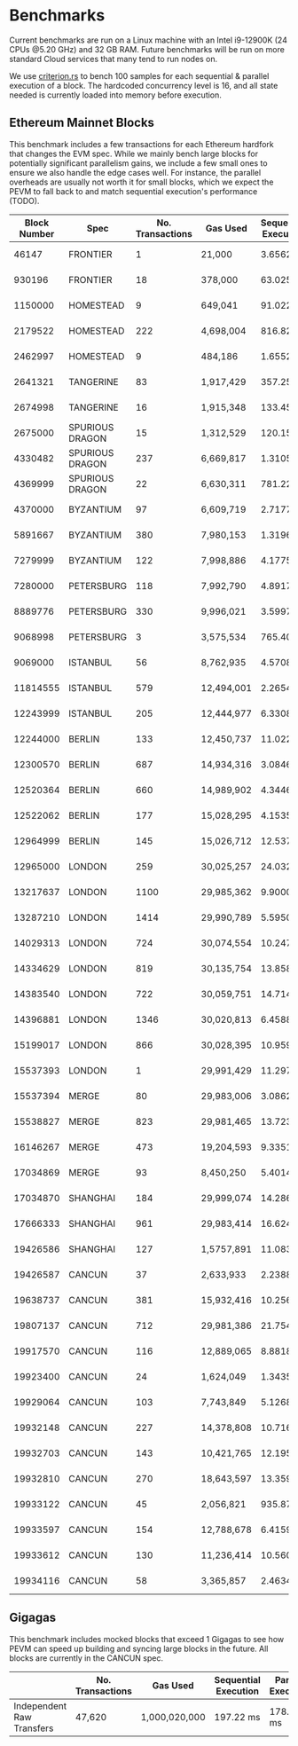 # Benchmarks

Current benchmarks are run on a Linux machine with an Intel i9-12900K (24 CPUs @5.20 GHz) and 32 GB RAM. Future benchmarks will be run on more standard Cloud services that many tend to run nodes on.

We use [criterion.rs](https://github.com/bheisler/criterion.rs) to bench 100 samples for each sequential & parallel execution of a block. The hardcoded concurrency level is 16, and all state needed is currently loaded into memory before execution.

## Ethereum Mainnet Blocks

This benchmark includes a few transactions for each Ethereum hardfork that changes the EVM spec. While we mainly bench large blocks for potentially significant parallelism gains, we include a few small ones to ensure we also handle the edge cases well. For instance, the parallel overheads are usually not worth it for small blocks, which we expect the PEVM to fall back to and match sequential execution's performance (TODO).

| Block Number | Spec            | No. Transactions | Gas Used   | Sequential Execution | Parallel Execution | P / S    |
| ------------ | --------------- | ---------------- | ---------- | -------------------- | ------------------ | -------- |
| 46147        | FRONTIER        | 1                | 21,000     | 3.6562 µs            | 5.3819 µs          | 1.47     |
| 930196       | FRONTIER        | 18               | 378,000    | 63.025 µs            | 126.95 µs          | 2.01     |
| 1150000      | HOMESTEAD       | 9                | 649,041    | 91.022 µs            | 119.68 µs          | 1.31     |
| 2179522      | HOMESTEAD       | 222              | 4,698,004  | 816.82 µs            | 1.5073 ms          | 1.85     |
| 2462997      | HOMESTEAD       | 9                | 484,186    | 1.6552 ms            | 1.8821 ms          | 1.14     |
| 2641321      | TANGERINE       | 83               | 1,917,429  | 357.25 µs            | 627.51 µs          | 1.76     |
| 2674998      | TANGERINE       | 16               | 1,915,348  | 133.45 µs            | 121.17 µs          | **0.91** |
| 2675000      | SPURIOUS DRAGON | 15               | 1,312,529  | 120.15 µs            | 126.62 µs          | 1.05     |
| 4330482      | SPURIOUS DRAGON | 237              | 6,669,817  | 1.3105 ms            | 674.77 µs          | **0.51** |
| 4369999      | SPURIOUS DRAGON | 22               | 6,630,311  | 781.22 µs            | 385.97 µs          | **0.49** |
| 4370000      | BYZANTIUM       | 97               | 6,609,719  | 2.7177 ms            | 2.5159 ms          | **0.93** |
| 5891667      | BYZANTIUM       | 380              | 7,980,153  | 1.3196 ms            | 2.4965 ms          | 1.89     |
| 7279999      | BYZANTIUM       | 122              | 7,998,886  | 4.1775 ms            | 1.3807 ms          | **0.33** |
| 7280000      | PETERSBURG      | 118              | 7,992,790  | 4.8917 ms            | 2.4407 ms          | **0.5**  |
| 8889776      | PETERSBURG      | 330              | 9,996,021  | 3.5997 ms            | 1.4140 ms          | **0.39** |
| 9068998      | PETERSBURG      | 3                | 3,575,534  | 765.40 µs            | 935.89 µs          | 1.22     |
| 9069000      | ISTANBUL        | 56               | 8,762,935  | 4.5708 ms            | 2.9904 ms          | **0.65** |
| 11814555     | ISTANBUL        | 579              | 12,494,001 | 2.2654 ms            | 4.0128 ms          | 1.77     |
| 12243999     | ISTANBUL        | 205              | 12,444,977 | 6.3308 ms            | 3.2053 ms          | **0.51** |
| 12244000     | BERLIN          | 133              | 12,450,737 | 11.022 ms            | 8.5240 ms          | **0.77** |
| 12300570     | BERLIN          | 687              | 14,934,316 | 3.0846 ms            | 4.4592 ms          | 1.45     |
| 12520364     | BERLIN          | 660              | 14,989,902 | 4.3446 ms            | 5.7403 ms          | 1.32     |
| 12522062     | BERLIN          | 177              | 15,028,295 | 4.1535 ms            | 2.0954 ms          | **0.5**  |
| 12964999     | BERLIN          | 145              | 15,026,712 | 12.537 ms            | 10.452 ms          | **0.83** |
| 12965000     | LONDON          | 259              | 30,025,257 | 24.032 ms            | 8.2775 ms          | **0.34** |
| 13217637     | LONDON          | 1100             | 29,985,362 | 9.9000 ms            | 7.9108 ms          | **0.8**  |
| 13287210     | LONDON          | 1414             | 29,990,789 | 5.5950 ms            | 10.221 ms          | 1.83     |
| 14029313     | LONDON          | 724              | 30,074,554 | 10.247 ms            | 2.9894 ms          | **0.29** |
| 14334629     | LONDON          | 819              | 30,135,754 | 13.858 ms            | 6.8733 ms          | **0.5**  |
| 14383540     | LONDON          | 722              | 30,059,751 | 14.714 ms            | 6.2710 ms          | **0.43** |
| 14396881     | LONDON          | 1346             | 30,020,813 | 6.4588 ms            | 9.4312 ms          | 1.46     |
| 15199017     | LONDON          | 866              | 30,028,395 | 10.959 ms            | 5.1888 ms          | **0.47** |
| 15537393     | LONDON          | 1                | 29,991,429 | 11.297 µs            | 12.998 µs          | 1.15     |
| 15537394     | MERGE           | 80               | 29,983,006 | 3.0862 ms            | 2.0264 ms          | **0.66** |
| 15538827     | MERGE           | 823              | 29,981,465 | 13.723 ms            | 7.8384 ms          | **0.57** |
| 16146267     | MERGE           | 473              | 19,204,593 | 9.3351 ms            | 3.3856 ms          | **0.36** |
| 17034869     | MERGE           | 93               | 8,450,250  | 5.4014 ms            | 2.7044 ms          | **0.5**  |
| 17034870     | SHANGHAI        | 184              | 29,999,074 | 14.286 ms            | 9.3381 ms          | **0.65** |
| 17666333     | SHANGHAI        | 961              | 29,983,414 | 16.624 ms            | 8.6692 ms          | **0.52** |
| 19426586     | SHANGHAI        | 127              | 1,5757,891 | 11.083 ms            | 9.1971 ms          | **0.83** |
| 19426587     | CANCUN          | 37               | 2,633,933  | 2.2388 ms            | 1.3834 ms          | **0.62** |
| 19638737     | CANCUN          | 381              | 15,932,416 | 10.256 ms            | 6.9582 ms          | **0.68** |
| 19807137     | CANCUN          | 712              | 29,981,386 | 21.754 ms            | 10.324 ms          | **0.47** |
| 19917570     | CANCUN          | 116              | 12,889,065 | 8.8818 ms            | 4.6027 ms          | **0.52** |
| 19923400     | CANCUN          | 24               | 1,624,049  | 1.3435 ms            | 1.1450 ms          | **0.85** |
| 19929064     | CANCUN          | 103              | 7,743,849  | 5.1268 ms            | 3.0098 ms          | **0.59** |
| 19932148     | CANCUN          | 227              | 14,378,808 | 10.716 ms            | 6.3824 ms          | **0.6**  |
| 19932703     | CANCUN          | 143              | 10,421,765 | 12.195 ms            | 7.0225 ms          | **0.58** |
| 19932810     | CANCUN          | 270              | 18,643,597 | 13.359 ms            | 8.0875 ms          | **0.61** |
| 19933122     | CANCUN          | 45               | 2,056,821  | 935.87 µs            | 635.97 µs          | **0.68** |
| 19933597     | CANCUN          | 154              | 12,788,678 | 6.4159 ms            | 4.1064 ms          | **0.64** |
| 19933612     | CANCUN          | 130              | 11,236,414 | 10.560 ms            | 4.1813 ms          | **0.4**  |
| 19934116     | CANCUN          | 58               | 3,365,857  | 2.4634 ms            | 1.5497 ms          | **0.63** |

## Gigagas

This benchmark includes mocked blocks that exceed 1 Gigagas to see how PEVM can speed up building and syncing large blocks in the future. All blocks are currently in the CANCUN spec.

|                           | No. Transactions | Gas Used      | Sequential Execution | Parallel Execution | P / S   |
| ------------------------- | ---------------- | ------------- | -------------------- | ------------------ | ------- |
| Independent Raw Transfers | 47,620           | 1,000,020,000 | 197.22 ms            | 178.64 ms          | **91%** |
